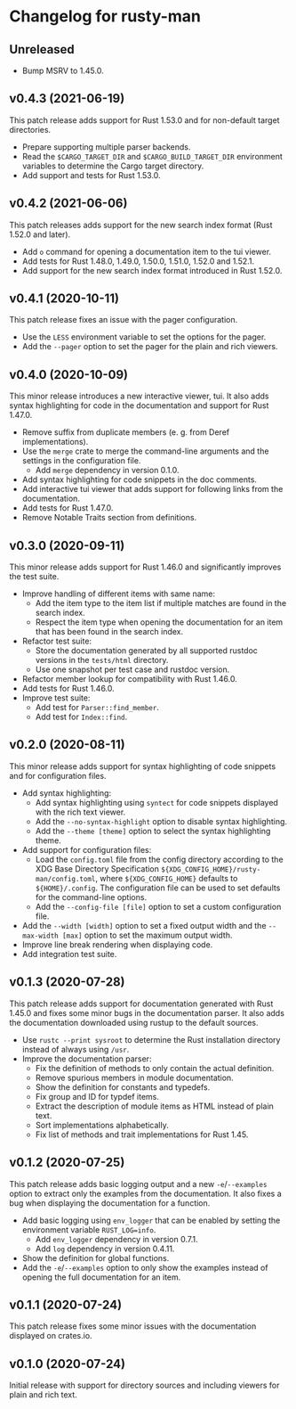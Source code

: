 <!---
SPDX-FileCopyrightText: 2020-2021 Robin Krahl <robin.krahl@ireas.org>
SPDX-License-Identifier: MIT
-->

# Changelog for rusty-man

## Unreleased

- Bump MSRV to 1.45.0.

## v0.4.3 (2021-06-19)

This patch release adds support for Rust 1.53.0 and for non-default target
directories.

- Prepare supporting multiple parser backends.
- Read the `$CARGO_TARGET_DIR` and `$CARGO_BUILD_TARGET_DIR` environment
  variables to determine the Cargo target directory.
- Add support and tests for Rust 1.53.0.

## v0.4.2 (2021-06-06)

This patch releases adds support for the new search index format (Rust 1.52.0
and later).

- Add `o` command for opening a documentation item to the tui viewer.
- Add tests for Rust 1.48.0, 1.49.0, 1.50.0, 1.51.0, 1.52.0 and 1.52.1.
- Add support for the new search index format introduced in Rust 1.52.0.

## v0.4.1 (2020-10-11)

This patch release fixes an issue with the pager configuration.

- Use the `LESS` environment variable to set the options for the pager.
- Add the `--pager` option to set the pager for the plain and rich viewers.

## v0.4.0 (2020-10-09)

This minor release introduces a new interactive viewer, tui.  It also adds
syntax highlighting for code in the documentation and support for Rust 1.47.0.

- Remove suffix from duplicate members (e. g. from Deref implementations).
- Use the `merge` crate to merge the command-line arguments and the settings in
  the configuration file.
  - Add `merge` dependency in version 0.1.0.
- Add syntax highlighting for code snippets in the doc comments.
- Add interactive tui viewer that adds support for following links from the
  documentation.
- Add tests for Rust 1.47.0.
- Remove Notable Traits section from definitions.

## v0.3.0 (2020-09-11)

This minor release adds support for Rust 1.46.0 and significantly improves the
test suite.

- Improve handling of different items with same name:
  - Add the item type to the item list if multiple matches are found in the
    search index.
  - Respect the item type when opening the documentation for an item that has
    been found in the search index.
- Refactor test suite:
  - Store the documentation generated by all supported rustdoc versions in the
    `tests/html` directory.
  - Use one snapshot per test case and rustdoc version.
- Refactor member lookup for compatibility with Rust 1.46.0.
- Add tests for Rust 1.46.0.
- Improve test suite:
  - Add test for `Parser::find_member`.
  - Add test for `Index::find`.

## v0.2.0 (2020-08-11)

This minor release adds support for syntax highlighting of code snippets and
for configuration files.

- Add syntax highlighting:
  - Add syntax highlighting using `syntect` for code snippets displayed with
    the rich text viewer.
  - Add the `--no-syntax-highlight` option to disable syntax highlighting.
  - Add the `--theme [theme]` option to select the syntax highlighting theme.
- Add support for configuration files:
  - Load the `config.toml` file from the config directory according to the XDG
    Base Directory Specification `${XDG_CONFIG_HOME}/rusty-man/config.toml`,
    where `${XDG_CONFIG_HOME}` defaults to `${HOME}/.config`.  The
    configuration file can be used to set defaults for the command-line
    options.
  - Add the `--config-file [file]` option to set a custom configuration file.
- Add the `--width [width]` option to set a fixed output width and the
  `--max-width [max]` option to set the maximum output width.
- Improve line break rendering when displaying code.
- Add integration test suite.

## v0.1.3 (2020-07-28)

This patch release adds support for documentation generated with Rust 1.45.0
and fixes some minor bugs in the documentation parser.  It also adds the
documentation downloaded using rustup to the default sources.

- Use `rustc --print sysroot` to determine the Rust installation directory
  instead of always using `/usr`.
- Improve the documentation parser:
  - Fix the definition of methods to only contain the actual definition.
  - Remove spurious members in module documentation.
  - Show the definition for constants and typedefs.
  - Fix group and ID for typdef items.
  - Extract the description of module items as HTML instead of plain text.
  - Sort implementations alphabetically.
  - Fix list of methods and trait implementations for Rust 1.45.

## v0.1.2 (2020-07-25)

This patch release adds basic logging output and a new `-e`/`--examples` option
to extract only the examples from the documentation.  It also fixes a bug when
displaying the documentation for a function.

- Add basic logging using `env_logger` that can be enabled by setting the
  environment variable `RUST_LOG=info`.
  - Add `env_logger` dependency in version 0.7.1.
  - Add `log` dependency in version 0.4.11.
- Show the definition for global functions.
- Add the `-e`/`--examples` option to only show the examples instead of opening
  the full documentation for an item.

## v0.1.1 (2020-07-24)

This patch release fixes some minor issues with the documentation displayed on
crates.io.

## v0.1.0 (2020-07-24)

Initial release with support for directory sources and including viewers for
plain and rich text.
